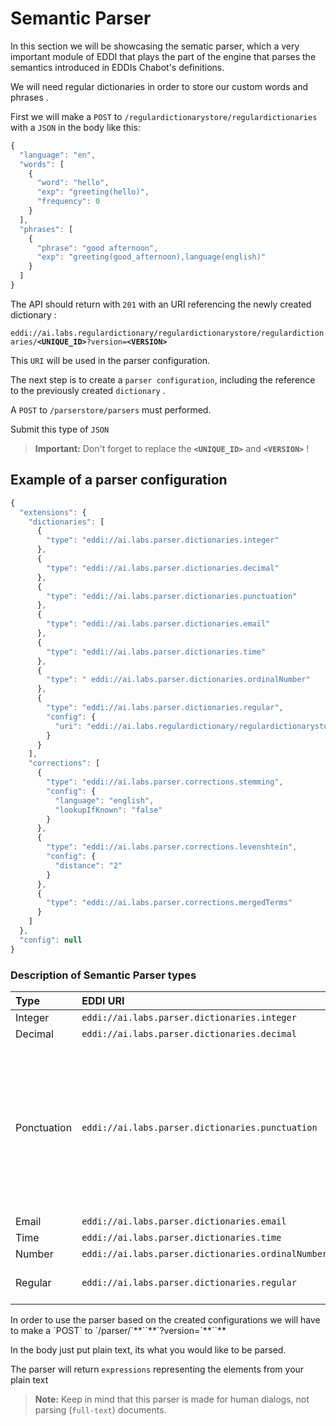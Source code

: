 # Semantic Parser

In this section we will be showcasing the sematic parser, which a very important module of EDDI that plays the part of the engine that parses the semantics introduced in EDDIs Chabot's definitions.

We will need regular dictionaries in order to store our custom words and phrases .

First we will make a `POST` to `/regulardictionarystore/regulardictionaries` with a `JSON` in the body like this:

```javascript
{
  "language": "en",
  "words": [
    {
      "word": "hello",
      "exp": "greeting(hello)",
      "frequency": 0
    }
  ],
  "phrases": [
    {
      "phrase": "good afternoon",
      "exp": "greeting(good_afternoon),language(english)"
    }
  ]
}
```

The API should return with `201` with an URI referencing the newly created dictionary :

`eddi://ai.labs.regulardictionary/regulardictionarystore/regulardictionaries/`**`<UNIQUE_ID>`**`?version=`**`<VERSION>`**

This `URI` will be used in the parser configuration.

The next step is to create a `parser configuration`, including the reference to the previously created `dictionary` .

A `POST` to `/parserstore/parsers` must performed.

Submit this type of `JSON`

> **Important:** Don't forget to replace the **`<UNIQUE_ID>`** and **`<VERSION>`** !

## E**xample of a parser configuration**

```javascript
{
  "extensions": {
    "dictionaries": [
      {
        "type": "eddi://ai.labs.parser.dictionaries.integer"
      },
      {
        "type": "eddi://ai.labs.parser.dictionaries.decimal"
      },
      {
        "type": "eddi://ai.labs.parser.dictionaries.punctuation"
      },
      {
        "type": "eddi://ai.labs.parser.dictionaries.email"
      },
      {
        "type": "eddi://ai.labs.parser.dictionaries.time"
      },
      {
        "type": " eddi://ai.labs.parser.dictionaries.ordinalNumber"
      },
      {
        "type": "eddi://ai.labs.parser.dictionaries.regular",
        "config": {
          "uri": "eddi://ai.labs.regulardictionary/regulardictionarystore/regulardictionaries/<UNIQUE_ID>?version=<VERSION>"
        }
      }
    ],
    "corrections": [
      {
        "type": "eddi://ai.labs.parser.corrections.stemming",
        "config": {
          "language": "english",
          "lookupIfKnown": "false"
        }
      },
      {
        "type": "eddi://ai.labs.parser.corrections.levenshtein",
        "config": {
          "distance": "2"
        }
      },
      {
        "type": "eddi://ai.labs.parser.corrections.mergedTerms"
      }
    ]
  },
  "config": null
}
```

### Description of Semantic Parser types

<table>
  <thead>
    <tr>
      <th style="text-align:left">Type</th>
      <th style="text-align:left">EDDI URI</th>
      <th style="text-align:left">Description</th>
    </tr>
  </thead>
  <tbody>
    <tr>
      <td style="text-align:left">Integer</td>
      <td style="text-align:left"><code>eddi://ai.labs.parser.dictionaries.integer</code>
      </td>
      <td style="text-align:left">Matches all <b>positive </b>integers</td>
    </tr>
    <tr>
      <td style="text-align:left">Decimal</td>
      <td style="text-align:left"><code>eddi://ai.labs.parser.dictionaries.decimal</code>
      </td>
      <td style="text-align:left">Matches decimal numbers with <code>. </code>as well as <code>, </code>as
        a fractional separator</td>
    </tr>
    <tr>
      <td style="text-align:left">Ponctuation</td>
      <td style="text-align:left"><code>eddi://ai.labs.parser.dictionaries.punctuation</code>
      </td>
      <td style="text-align:left">
        <p>Matches common punctuation:</p>
        <p><code>!</code>(<b>exclamation_mark</b>)</p>
        <p><code>? </code>(<b>question_mark</b>)</p>
        <p><code>. </code>(<b>dot</b>)</p>
        <p><code>, </code>(<b>comma</b>)</p>
        <p><code>: </code>(<b>colon</b>)</p>
        <p><code>; </code>(<b>semicolon</b>)</p>
      </td>
    </tr>
    <tr>
      <td style="text-align:left">Email</td>
      <td style="text-align:left"><code>eddi://ai.labs.parser.dictionaries.email</code>
      </td>
      <td style="text-align:left">Matches an email address with regex <code>(\b[A-Z0-9._%+-]+@[A-Z0-9.-]+.[A-Z]{2,4}\b)</code>
      </td>
    </tr>
    <tr>
      <td style="text-align:left">Time</td>
      <td style="text-align:left"><code>eddi://ai.labs.parser.dictionaries.time</code>
      </td>
      <td style="text-align:left">Matches the following time formats: e.g : <b>01:20 , 01h20 , 22:40 , 13:43:23</b>
      </td>
    </tr>
    <tr>
      <td style="text-align:left">Number</td>
      <td style="text-align:left"><code>eddi://ai.labs.parser.dictionaries.ordinalNumber</code>
      </td>
      <td style="text-align:left">Ordinal numbers in English language such as <b>1st, 2nd, 3rd, 4th, 5th, ...</b>
      </td>
    </tr>
    <tr>
      <td style="text-align:left">Regular</td>
      <td style="text-align:left"><code>eddi://ai.labs.parser.dictionaries.regular</code>
      </td>
      <td style="text-align:left">URI to a regular dictionary resource: <code>eddi://ai.labs.regulardictionary/regulardictionarystore/regulardictionaries/&lt;</code><b>UNIQUE_ID</b><code>&gt;version &lt;</code><b>VERSION</b><code>&gt;</code>
      </td>
    </tr>
  </tbody>
</table>In order to use the parser based on the created configurations we will have to make a `POST` to `/parser/`**`<PARSER_ID>`**`?version=`**`<VERSION>`**

In the body just put plain text, its what you would like to be parsed.

The parser will return `expressions` representing the elements from your plain text

> **Note:** Keep in mind that this parser is made for human dialogs, not parsing \(`full-text`\) documents.

